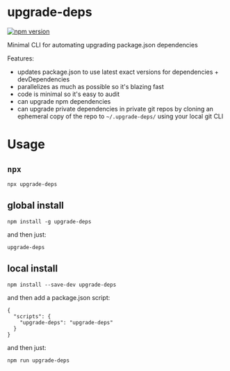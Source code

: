 # upgrade-deps

[![npm version](https://badge.fury.io/js/upgrade-deps.svg)](https://badge.fury.io/js/upgrade-deps)

Minimal CLI for automating upgrading package.json dependencies

Features:
- updates package.json to use latest exact versions for dependencies + devDependencies
- parallelizes as much as possible so it's blazing fast
- code is minimal so it's easy to audit
- can upgrade npm dependencies
- can upgrade private dependencies in private git repos by cloning an ephemeral copy of the repo to `~/.upgrade-deps/` using your local git CLI

# Usage

## `npx`

```
npx upgrade-deps
```

## global install

```
npm install -g upgrade-deps
```

and then just:

```
upgrade-deps
```

## local install

```
npm install --save-dev upgrade-deps
```

and then add a package.json script:

```
{
  "scripts": {
    "upgrade-deps": "upgrade-deps"
  }
}
```

and then just:

```
npm run upgrade-deps
```
